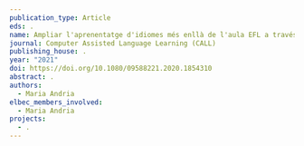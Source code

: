 ```yaml
---
publication_type: Article
eds: .
name: Ampliar l'aprenentatge d'idiomes més enllà de l'aula EFL a través de WhatsApp
journal: Computer Assisted Language Learning (CALL)
publishing_house: .
year: "2021"
doi: https://doi.org/10.1080/09588221.2020.1854310
abstract: .
authors:
  - Maria Andria
elbec_members_involved:
  - Maria Andria
projects:
  - .
---
```

